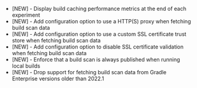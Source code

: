 - [NEW] - Display build caching performance metrics at the end of each experiment
- [NEW] - Add configuration option to use a HTTP(S) proxy when fetching build scan data
- [NEW] - Add configuration option to use a custom SSL certificate trust store when fetching build scan data
- [NEW] - Add configuration option to disable SSL certificate validation when fetching build scan data
- [NEW] - Enforce that a build scan is always published when running local builds
- [NEW] - Drop support for fetching build scan data from Gradle Enterprise versions older than 2022.1 
